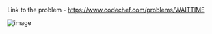 Link to the problem - https://www.codechef.com/problems/WAITTIME


![image](https://user-images.githubusercontent.com/57552973/236628610-1710a209-bdf3-4eb5-8c94-b5f1efec9a43.png)
